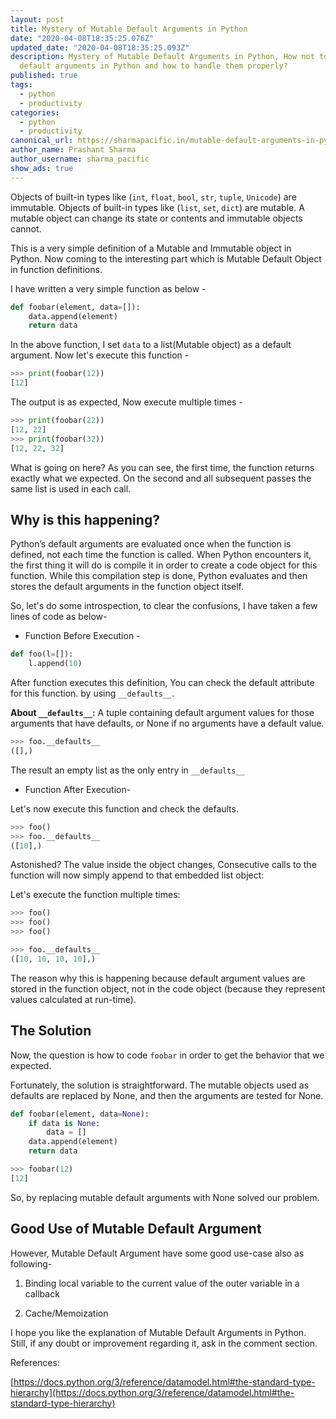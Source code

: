 ```yaml
---
layout: post
title: Mystery of Mutable Default Arguments in Python
date: "2020-04-08T18:35:25.076Z"
updated_date: "2020-04-08T18:35:25.093Z"
description: Mystery of Mutable Default Arguments in Python, How not to pass
  default arguments in Python and how to handle them properly?
published: true
tags:
  - python
  - productivity
categories:
  - python
  - productivity
canonical_url: https://sharmapacific.in/mutable-default-arguments-in-python/
author_name: Prashant Sharma
author_username: sharma_pacific
show_ads: true
---
```

Objects of built-in types like (`int`, `float`, `bool`, `str`, `tuple`, `Unicode`) are immutable. Objects of built-in types like (`list`, `set`, `dict`) are mutable.
A mutable object can change its state or contents and immutable objects cannot.

This is a very simple definition of a Mutable and Immutable object in Python. Now coming to the interesting part which is Mutable Default Object in function definitions.

I have written a very simple function as below -

```python
def foobar(element, data=[]):
    data.append(element)
    return data
```

In the above function, I set `data` to a list(Mutable object) as a default argument. Now let's execute this function -

```python
>>> print(foobar(12))
[12]
```

The output is as expected, Now execute multiple times -

```python
>>> print(foobar(22))
[12, 22]
>>> print(foobar(32))
[12, 22, 32]
```

What is going on here? As you can see, the first time, the function returns exactly what we expected. On the second and all subsequent passes the same list is used in each call.

## Why is this happening?

Python’s default arguments are evaluated once when the function is defined, not each time the function is called. When Python encounters it, the first thing it will do is compile it in order to create a code object for this function. While this compilation step is done, Python evaluates and then stores the default arguments in the function object itself.

So, let's do some introspection, to clear the confusions, I have taken a few lines of code as below-

* Function Before Execution -

```python
def foo(l=[]):
    l.append(10)
```

After function executes this definition, You can check the default attribute for this function. by using `__defaults__`.

**About `__defaults__`:** A tuple containing default argument values for those arguments that have defaults, or None if no arguments have a default value.

```python
>>> foo.__defaults__
([],)
```

The result an empty list as the only entry in `__defaults__`

* Function After Execution-

Let's now execute this function and check the defaults.

```python
>>> foo()
>>> foo.__defaults__
([10],)
```

Astonished? The value inside the object changes, Consecutive calls to the function will now simply append to that embedded list object:

Let's execute the function multiple times:

```python
>>> foo()
>>> foo()
>>> foo()

>>> foo.__defaults__
([10, 10, 10, 10],)
```

The reason why this is happening because default argument values are stored in the function object, not in the code object (because they represent values calculated at run-time).

## The Solution

Now, the question is how to code `foobar` in order to get the behavior that we expected.

Fortunately, the solution is straightforward. The mutable objects used as defaults are replaced by None, and then the arguments are tested for None.

```python
def foobar(element, data=None):
    if data is None:
        data = []
    data.append(element)
    return data

>>> foobar(12)
[12]
```

So, by replacing mutable default arguments with None solved our problem.

## Good Use of Mutable Default Argument

However, Mutable Default Argument have some good use-case also as following-

1. Binding local variable to the current value of the outer variable in a callback

2. Cache/Memoization

I hope you like the explanation of Mutable Default Arguments in Python. Still, if any doubt or improvement regarding it, ask in the comment section.

References:

[https://docs.python.org/3/reference/datamodel.html#the-standard-type-hierarchy](https://docs.python.org/3/reference/datamodel.html#the-standard-type-hierarchy)